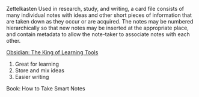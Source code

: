 Zettelkasten
	Used in research, study, and writing, a card file consists of many individual notes with ideas and other short pieces of information that are taken down as they occur or are acquired. The notes may be numbered hierarchically so that new notes may be inserted at the appropriate place, and contain metadata to allow the note-taker to associate notes with each other.

[Obsidian: The King of Learning Tools](https://www.youtube.com/watch?v=hSTy_BInQs8)
1. Great for learning
2. Store and mix ideas
3. Easier writing

Book: How to Take Smart Notes
